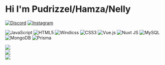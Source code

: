 # Hi I'm Pudrizzel/Hamza/Nelly

[![Discord](https://img.shields.io/badge/Discord-%237289DA.svg?logo=discord&logoColor=white)](https://discord.gg/https://discord/users/1347530331422461993) [![Instagram](https://img.shields.io/badge/Instagram-%23E4405F.svg?logo=Instagram&logoColor=white)](https://instagram.com/https://instagram.com/korbilayim) 


![JavaScript](https://img.shields.io/badge/javascript-%23323330.svg?style=for-the-badge&logo=javascript&logoColor=%23F7DF1E) ![HTML5](https://img.shields.io/badge/html5-%23E34F26.svg?style=for-the-badge&logo=html5&logoColor=white) ![Windicss](https://img.shields.io/badge/windicss-48B0F1.svg?style=for-the-badge&logo=windi-css&logoColor=white) ![CSS3](https://img.shields.io/badge/css3-%231572B6.svg?style=for-the-badge&logo=css3&logoColor=white) ![Vue.js](https://img.shields.io/badge/vue.js-%2335495e.svg?style=for-the-badge&logo=vuedotjs&logoColor=%234FC08D) ![Nuxt JS](https://img.shields.io/badge/Nuxt-002E3B?style=for-the-badge&logo=nuxt.js&logoColor=#00DC82) ![MySQL](https://img.shields.io/badge/mysql-4479A1.svg?style=for-the-badge&logo=mysql&logoColor=white) ![MongoDB](https://img.shields.io/badge/MongoDB-%234ea94b.svg?style=for-the-badge&logo=mongodb&logoColor=white) ![Prisma](https://img.shields.io/badge/Prisma-3982CE?style=for-the-badge&logo=Prisma&logoColor=white)

![](https://github-readme-stats.vercel.app/api?username=thepudrizzel&theme=transparent&hide_border=false&include_all_commits=true&count_private=true)<br/>
![](https://nirzak-streak-stats.vercel.app/?user=thepudrizzel&theme=transparent&hide_border=false)<br/>
![](https://github-readme-stats.vercel.app/api/top-langs/?username=thepudrizzel&theme=transparent&hide_border=false&include_all_commits=true&count_private=true&layout=compact)

<!-- Proudly created with GPRM ( https://gprm.itsvg.in ) -->
